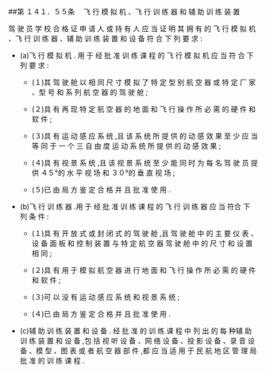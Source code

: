 ##第 １４１．５５条 　飞 行 模 拟 机 、飞 行 训 练 器 和 辅 助 训 练 装 置

驾 驶 员 学 校 合 格 证 申 请 人 或 持 有 人 应 当 证 明 其 拥 有 的 飞 行 模 拟 机 、飞 行 训 练 器 、辅 助 训 练 装 置 和 设 备 符 合 下 列 要 求 :

- (a)飞 行 模 拟 机 . 用 于 经 批 准 训 练 课 程 的 飞 行 模 拟 机 应 当 符 合 下 列 要 求 :

  + (１)其 驾 驶 舱 以 相 同 尺 寸 模 拟 了 特 定 型 别 航 空 器 或 特 定 厂 家 、型 号 和 系 列 航 空 器 的 驾 驶 舱 ; 

  + (２)具 有 再 现 特 定 航 空 器 的 地 面 和 飞 行 操 作 所 必 需 的 硬 件 和软 件 ; 

  + (３)具 有 运 动 感 应 系 统 ,且 该 系 统 所 提 供 的 动 感 效 果 至 少 应 当等 同 于 一 个 三 自 由 度 运 动 系 统 所 提 供 的 动 感 效 果 ;

  + (４)具 有 视 景 系 统 ,且 该 视 景 系 统 至 少 能 同 时 为 每 名 驾 驶 员 提 供 ４５°的 水 平 视 场 和 ３０°的 垂 直 视 场 ;

  + (５)已 由 局 方 鉴 定 合 格 并 且 批 准 使 用 . 

- (b)飞 行 训 练 器 .用 于 经 批 准 训 练 课 程 的 飞 行 训 练 器 应 当 符合 下 列 条 件 :

  + (１)具 有 开 放 式 或 封 闭 式 的 驾 驶 舱 ,且 驾 驶 舱 中 的 主 要 仪 表 、设 备 面 板 和 控 制 装 置 与 特 定 航 空 器 驾 驶 舱 中 的 尺 寸 和 设 置 相 同 ; 

  + (２)具 有 用 于 模 拟 航 空 器 进 行 地 面 和 飞 行 操 作 所 必 需 的 硬 件和 软 件 ;

  + (３)可 以 没 有 运 动 感 应 系 统 和 视 景 系 统 ;

  + (４)已 由 局 方 鉴 定 合 格 并 且 批 准 使 用 .

- (c)辅 助 训 练 装 置 和 设 备 . 经 批 准 的 训 练 课 程 中 列 出 的 每 种辅 助 训 练 装 置 和 设 备 ,包 括 视 听 设 备 、网 络 设 备 、投 影 设 备 、录 音 设 备 、模 型 、图 表 或 者 航 空 器 部 件 ,都 应 当 适 用 于 民 航 地 区 管 理 局 批 准 的 训 练 课 程 .